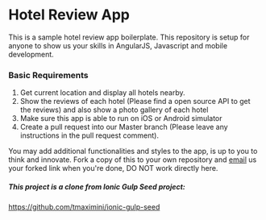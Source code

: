 # Hotel Review App
This is a sample hotel review app boilerplate. This repository is setup for anyone to show us your skills in AngularJS, Javascript and mobile development.

### Basic Requirements
1. Get current location and display all hotels nearby.
2. Show the reviews of each hotel (Please find a open source API to get the reviews) and also show a photo gallery of each hotel
3. Make sure this app is able to run on iOS or Android simulator
4. Create a pull request into our Master branch (Please leave any instructions in the pull request comment).

You may add additional functionalities and styles to the app, is up to you to think and innovate.
Fork a copy of this to your own repository and [email](mailto:liakwee.lee@mirumagency.com) us your forked link when you're done, DO NOT work directly here.


##### This project is a clone from Ionic Gulp Seed project:
https://github.com/tmaximini/ionic-gulp-seed



